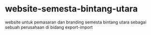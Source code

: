 # website-semesta-bintang-utara
website untuk pemasaran dan branding semesta bintang utara sebagai sebuah perusahaan di bidang export-import 
